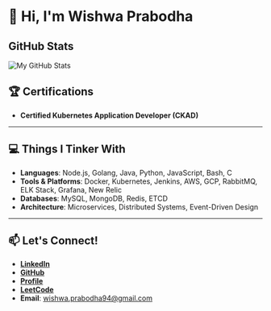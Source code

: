 # 👋 Hi, I'm Wishwa Prabodha

## GitHub Stats

![My GitHub Stats](https://github-readme-stats.vercel.app/api?username=wishwaprabodha&show_icons=true&theme=radical)


## 🏆 Certifications

- **Certified Kubernetes Application Developer (CKAD)**  
---

## 💻 Things I Tinker With

- **Languages**: Node.js, Golang, Java, Python, JavaScript, Bash, C  
- **Tools & Platforms**: Docker, Kubernetes, Jenkins, AWS, GCP, RabbitMQ, ELK Stack, Grafana, New Relic  
- **Databases**: MySQL, MongoDB, Redis, ETCD  
- **Architecture**: Microservices, Distributed Systems, Event-Driven Design  

---


## 📫 Let's Connect!

- [**LinkedIn**](https://linkedin.com/in/wishwaprabodha)  
- [**GitHub**](https://github.com/wishwaprabodha)  
- [**Profile**](https://wishwaprabodha.github.io)  
- [**LeetCode**](https://leetcode.com/u/wishwaprabodha94)  
- **Email**: wishwa.prabodha94@gmail.com  
